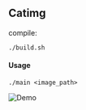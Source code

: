 ## Catimg 

compile:
```console
./build.sh
```

#### Usage

```console
./main <image_path>
```

![Demo]("./screenshot.png")
